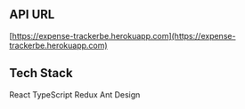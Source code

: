 ## API URL

[https://expense-trackerbe.herokuapp.com](https://expense-trackerbe.herokuapp.com)

## Tech Stack

React
TypeScript
Redux
Ant Design
